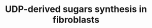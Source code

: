 ---
annotations:
- id: CL:0000057
  parent: animal cell
  type: Cell Type Ontology
  value: fibroblast
- id: PW:0000055
  parent: classic metabolic pathway
  type: Pathway Ontology
  value: nucleotide sugar metabolic pathway
- id: PW:0000002
  parent: classic metabolic pathway
  type: Pathway Ontology
  value: classic metabolic pathway
authors:
- Juliablad
- Ddigles
description: 'One of the main roles of fibroblasts is the secretion of the extracellular
  matrix components such as glycosaminoglycans (GAGs). This pathway describes the
  synthesis of GAGs precursors - five UDP-derived sugars (UDP-α-D-galactose, UDP-α-D-glucuronate,
  UDP-α-D-xylose, UDP-N-acetyl-α-D-galactosamine, UDP-N-α-alpha-D-glucosamine). It
  takes place in the cytosol, where it starts with the conversion of D-glucopyranose
  to D-glucopyranose 6-phosphate, after which it can either proceed via a shorter
  or a longer path. The shorter leads to the synthesis of UDP-α-D-galactose, UDP-α-D-glucuronate
  and UDP-α-D-xylose, while the longer leads to the synthesis of UDP-N-acetyl-α-D-galactosamine
  and UDP-N-acetyl-α-D-glucosamine. Some of the enzymes are missing in the pathway
  and can be a subject for future research. This pathway was created based on the
  pathway information from the MetaCyc database (see Bibliography).  '
last-edited: 2023-07-08
organisms:
- Homo sapiens
redirect_from:
- /index.php/Pathway:WP5394
- /instance/WP5394
- /instance/WP5394_r126941
revision: r126941
schema-jsonld:
- '@context': https://schema.org/
  '@id': https://wikipathways.github.io/pathways/WP5394.html
  '@type': Dataset
  creator:
    '@type': Organization
    name: WikiPathways
  description: 'One of the main roles of fibroblasts is the secretion of the extracellular
    matrix components such as glycosaminoglycans (GAGs). This pathway describes the
    synthesis of GAGs precursors - five UDP-derived sugars (UDP-α-D-galactose, UDP-α-D-glucuronate,
    UDP-α-D-xylose, UDP-N-acetyl-α-D-galactosamine, UDP-N-α-alpha-D-glucosamine).
    It takes place in the cytosol, where it starts with the conversion of D-glucopyranose
    to D-glucopyranose 6-phosphate, after which it can either proceed via a shorter
    or a longer path. The shorter leads to the synthesis of UDP-α-D-galactose, UDP-α-D-glucuronate
    and UDP-α-D-xylose, while the longer leads to the synthesis of UDP-N-acetyl-α-D-galactosamine
    and UDP-N-acetyl-α-D-glucosamine. Some of the enzymes are missing in the pathway
    and can be a subject for future research. This pathway was created based on the
    pathway information from the MetaCyc database (see Bibliography).  '
  keywords:
  - D-galactosamine 6-phosphate
  - D-glucopyranose
  - D-glucopyranose 6-phosphate
  - D-glucosamine 6-phosphate
  - GALE
  - GCK
  - GFPT1
  - GPI
  - HK1
  - HK2
  - HK3
  - N-acetyl-α-D-galactosamine 1-phosphate
  - N-acetyl-α-D-glucosamine 1-phosphate
  - N-acetyl-α-D-glucosamine 6-phosphate
  - PGM1
  - PGM3
  - UDP-N-acetyl-α-D-galactosamine
  - UDP-N-acetyl-α-D-glucosamine
  - UDP-α-D-galactose
  - UDP-α-D-glucose
  - UDP-α-D-glucuronate
  - UDP-α-D-xylose
  - UGDH
  - UXS1
  - α-D-galactosamine 1-phosphate
  - α-D-glucosamine 1-phosphate
  - α-D-glucose 6-phosphate
  - β-D-fructofuranose 6-phosphate
  license: CC0
  name: UDP-derived sugars synthesis in fibroblasts
seo: CreativeWork
title: UDP-derived sugars synthesis in fibroblasts
wpid: WP5394
---